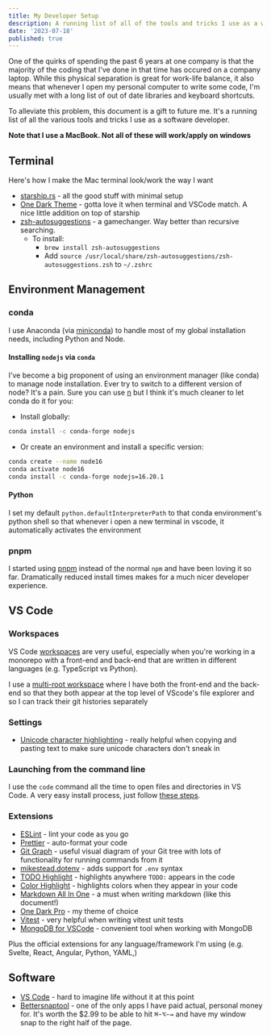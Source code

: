 ```yaml
---
title: My Developer Setup
description: A running list of all of the tools and tricks I use as a web developer
date: '2023-07-18'
published: true
---
```


One of the quirks of spending the past 6 years at one company is that the majority of the coding
that I've done in that time has occured on a company laptop. While this physical separation is great
for work-life balance, it also means that whenever I open my personal computer to write some code,
I'm usually met with a long list of out of date libraries and keyboard shortcuts.

To alleviate this problem, this document is a gift to future me. It's a running list of all the
various tools and tricks I use as a software developer.

**Note that I use a MacBook. Not all of these will work/apply on windows**

## Terminal

Here's how I make the Mac terminal look/work the way I want

- [starship.rs](https://starship.rs/) - all the good stuff with minimal setup
- [One Dark Theme](https://github.com/nathanbuchar/atom-one-dark-terminal) - gotta love it when
  terminal and VSCode match. A nice little addition on top of starship
- [zsh-autosuggestions](https://github.com/zsh-users/zsh-autosuggestions) - a gamechanger. Way
  better than recursive searching.
  - To install:
    - `brew install zsh-autosuggestions`
    - Add `source /usr/local/share/zsh-autosuggestions/zsh-autosuggestions.zsh` to `~/.zshrc`

## Environment Management

### conda

I use Anaconda (via [miniconda](https://docs.conda.io/en/latest/miniconda.html)) to handle most of
my global installation needs, including Python and Node.

#### Installing `nodejs` via `conda`

I've become a big proponent of using an environment manager (like conda) to manage node
installation. Ever try to switch to a different version of node? It's a pain. Sure you can use
[n](https://github.com/tj/n) but I think it's much cleaner to let conda do it for you:

- Install globally:

```bash
conda install -c conda-forge nodejs
```

- Or create an environment and install a specific version:

```bash
conda create --name node16
conda activate node16
conda install -c conda-forge nodejs=16.20.1
```

#### Python

I set my default `python.defaultInterpreterPath` to that conda environment's python shell so that
whenever i open a new terminal in vscode, it automatically activates the environment

### pnpm

I started using [pnpm](https://pnpm.io/) instead of the normal `npm` and have been loving it so far.
Dramatically reduced install times makes for a much nicer developer experience.

## VS Code

### Workspaces

VS Code [workspaces](https://code.visualstudio.com/docs/editor/workspaces) are very useful,
especially when you're working in a monorepo with a front-end and back-end that are written in
different languages (e.g. TypeScript vs Python).

I use a
[multi-root workspace](https://code.visualstudio.com/docs/editor/workspaces#_multiroot-workspaces)
where I have both the front-end and the back-end so that they both appear at the top level of
VScode's file explorer and so I can track their git histories separately

### Settings

- [Unicode character highlighting](https://code.visualstudio.com/updates/v1_63#_unicode-highlighting) -
  really helpful when copying and pasting text to make sure unicode characters don't sneak in

### Launching from the command line

I use the `code` command all the time to open files and directories in VS Code. A very easy install
process, just follow
[these steps](https://code.visualstudio.com/docs/setup/mac#_launching-from-the-command-line).

### Extensions

- [ESLint](https://marketplace.visualstudio.com/items?itemName=dbaeumer.vscode-eslint) - lint your
  code as you go
- [Prettier](https://marketplace.visualstudio.com/items?itemName=esbenp.prettier-vscode) -
  auto-format your code
- [Git Graph](https://marketplace.visualstudio.com/items?itemName=mhutchie.git-graph) - useful
  visual diagram of your Git tree with lots of functionality for running commands from it
- [mikestead.dotenv](https://marketplace.visualstudio.com/items?itemName=mikestead.dotenv) - adds
  support for `.env` syntax
- [TODO Highlight](https://marketplace.visualstudio.com/items?itemName=wayou.vscode-todo-highlight) -
  highlights anywhere `TODO:` appears in the code
- [Color Highlight](https://marketplace.visualstudio.com/items?itemName=naumovs.color-highlight) -
  highlights colors when they appear in your code
- [Markdown All In One](https://marketplace.visualstudio.com/items?itemName=yzhang.markdown-all-in-one) -
  a must when writing markdown (like this document!)
- [One Dark Pro](https://marketplace.visualstudio.com/items?itemName=zhuangtongfa.Material-theme) -
  my theme of choice
- [Vitest](https://marketplace.visualstudio.com/items?itemName=ZixuanChen.vitest-explorer) - very
  helpful when writing vitest unit tests
- [MongoDB for VSCode](https://code.visualstudio.com/docs/azure/mongodb) - convenient tool when
  working with MongoDB

Plus the official extensions for any language/framework I'm using (e.g. Svelte, React, Angular,
Python, YAML,)

## Software

- [VS Code](https://code.visualstudio.com/) - hard to imagine life without it at this point
- [Bettersnaptool](https://apps.apple.com/us/app/bettersnaptool/id417375580?mt=12) - one of the only
  apps I have paid actual, personal money for. It's worth the $2.99 to be able to hit
  <kbd>⌘</kbd>-<kbd>⌥</kbd>-<kbd>→</kbd> and have my window snap to the right half of the page.

